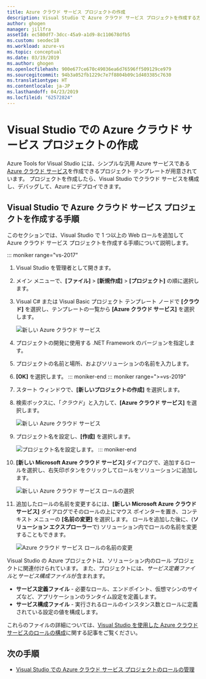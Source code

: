 ```yaml
---
title: Azure クラウド サービス プロジェクトの作成
description: Visual Studio で Azure クラウド サービス プロジェクトを作成する方法を説明します。
author: ghogen
manager: jillfra
assetId: ec580df7-3dcc-45a9-a1d9-8c110678dfb5
ms.custom: seodec18
ms.workload: azure-vs
ms.topic: conceptual
ms.date: 03/19/2019
ms.author: ghogen
ms.openlocfilehash: 900e677ce670c49036ea6d76596ff509129ce979
ms.sourcegitcommit: 94b3a052fb1229c7e7f8804b09c1d403385c7630
ms.translationtype: HT
ms.contentlocale: ja-JP
ms.lasthandoff: 04/23/2019
ms.locfileid: "62572824"
---
```

# <a name="create-an-azure-cloud-service-project-with-visual-studio"></a>Visual Studio での Azure クラウド サービス プロジェクトの作成

Azure Tools for Visual Studio には、シンプルな汎用 Azure サービスである [Azure クラウド サービス](/azure/cloud-services/cloud-services-choose-me)を作成できるプロジェクト テンプレートが用意されています。 プロジェクトを作成したら、Visual Studio でクラウド サービスを構成し、デバッグして、Azure にデプロイできます。

## <a name="steps-to-create-an-azure-cloud-service-project-in-visual-studio"></a>Visual Studio で Azure クラウド サービス プロジェクトを作成する手順
このセクションでは、Visual Studio で 1 つ以上の Web ロールを追加して Azure クラウド サービス プロジェクトを作成する手順について説明します。

::: moniker range="vs-2017"
1. Visual Studio を管理者として開きます。

1. メイン メニューで、**[ファイル]** > **[新規作成]** > **[プロジェクト]** の順に選択します。

1. Visual C# または Visual Basic プロジェクト テンプレート ノードで **[クラウド]** を選択し、テンプレートの一覧から **[Azure クラウド サービス]** を選択します。

    ![新しい Azure クラウド サービス](./media/vs-azure-tools-azure-project-create/new-project-wizard-for-cloud-service.png)

1. プロジェクトの開発に使用する .NET Framework のバージョンを指定します。

1. プロジェクトの名前と場所、およびソリューションの名前を入力します。

1. **[OK]** を選択します。
::: moniker-end
::: moniker range=">=vs-2019"
1. スタート ウィンドウで、**[新しいプロジェクトの作成]** を選択します。

1. 検索ボックスに、「*クラウド*」と入力して、**[Azure クラウド サービス]** を選択します。

   ![新しい Azure クラウド サービス](./media/vs-azure-tools-azure-project-create/vs-2019/new-project-cloud-service.png)

1. プロジェクト名を設定し、**[作成]** を選択します。

   ![プロジェクト名を設定します。](./media/vs-azure-tools-azure-project-create/vs-2019/new-project-cloud-service-2.png)
::: moniker-end

1. **[新しい Microsoft Azure クラウド サービス]** ダイアログで、追加するロールを選択し、右矢印ボタンをクリックしてロールをソリューションに追加します。

    ![新しい Azure クラウド サービス ロールの選択](./media/vs-azure-tools-azure-project-create/new-cloud-service.png)

1. 追加したロールの名前を変更するには、**[新しい Microsoft Azure クラウド サービス]** ダイアログでそのロールの上にマウス ポインターを置き、コンテキスト メニューの **[名前の変更]** を選択します。 ロールを追加した後に、(**ソリューション エクスプローラー**で) ソリューション内でロールの名前を変更することもできます。

    ![Azure クラウド サービス ロールの名前の変更](./media/vs-azure-tools-azure-project-create/new-cloud-service-rename.png)

Visual Studio の Azure プロジェクトは、ソリューション内のロール プロジェクトに関連付けられています。 また、プロジェクトには、*サービス定義ファイル*と*サービス構成ファイル*が含まれます。

- **サービス定義ファイル** - 必要なロール、エンドポイント、仮想マシンのサイズなど、アプリケーションのランタイム設定を定義します。
- **サービス構成ファイル** - 実行されるロールのインスタンス数とロールに定義されている設定の値を構成します。

これらのファイルの詳細については、[Visual Studio を使用した Azure クラウド サービスのロールの構成](vs-azure-tools-configure-roles-for-cloud-service.md)に関する記事をご覧ください。

## <a name="next-steps"></a>次の手順
- [Visual Studio での Azure クラウド サービス プロジェクトのロールの管理](./vs-azure-tools-cloud-service-project-managing-roles.md)
